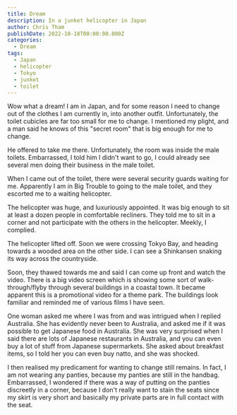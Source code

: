 ```yaml
---
title: Dream
description: In a junket helicopter in Japan
author: Chris Tham
publishDate: 2022-10-18T00:00:00.000Z
categories:
  - Dream
tags:
  - Japan
  - helicopter
  - Tokyo
  - junket
  - toilet
---
```


Wow what a dream! I am in Japan, and for some reason I need to change out of the clothes I am currently in, into another outfit. Unfortunately, the toilet cubicles are far too small for me to change. I mentioned my plight, and a man said he knows of this "secret room" that is big enough for me to change.

He offered to take me there. Unfortunately, the room was inside the male toilets. Embarrassed, I told him I didn't want to go, I could already see several men doing their business in the male toilet.

When I came out of the toilet, there were several security guards waiting for me. Apparently I am in Big Trouble to going to the male toilet, and they escorted me to a waiting helicopter.

The helicopter was huge, and luxuriously appointed. It was big enough to sit at least a dozen people in comfortable recliners. They told me to sit in a corner and not participate with the others in the helicopter. Meekly, I complied.

The helicopter lifted off. Soon we were crossing Tokyo Bay, and heading towards a wooded area on the other side. I can see a Shinkansen snaking its way across the countryside.

Soon, they thawed towards me and said I can come up front and watch the video. There is a big video screen which is showing some sort of walk-through/flyby through several buildings in a coastal town. It became apparent this is a promotional video for a theme park. The buildings look familiar and reminded me of various films I have seen.

One woman asked me where I was from and was intrigued when I replied Australia. She has evidently never been to Australia, and asked me if it was possible to get Japanese food in Australia. She was very surprised when I said there are lots of Japanese restaurants in Australia, and you can even buy a lot of stuff from Japanese supermarkets. She asked about breakfast items, so I told her you can even buy natto, and she was shocked.

I then realised my predicament for wanting to change still remains. In fact, I am not wearing any panties, because my panties are still in the handbag. Embarrassed, I wondered if there was a way of putting on the panties discreetly in a corner, because I don't really want to stain the seats since my skirt is very short and basically my private parts are in full contact with the seat.